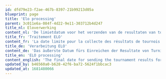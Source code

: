 ```yaml
---
id: dfd79e23-f2ae-467b-8397-21b99213d05a
blueprint: page
title: 'Elo processing'
parent: 3c011e6a-084f-4d22-9e11-303712b4d247
title_nl: Eloverwerking
content_nl: 'De limietdatum voor het verzenden van de resultaten van toernooien voor het Belgisch eloklassement is nu vastgelegd op 3 dagen voor het einde van het trimester, ofwel op **27/09**, **28/12**, **28/03** en **27/06**. Ter heriinnering, de resultaten van toernooien DIENEN TEN ALLERLAATSTE binnen de 30 dagen na het einde van het toernooi te worden opgestuurd.'
title_fr: 'Traitement ELO'
content_fr: 'La date limite pour la collecte des résultats de tournois pour le classement ELO belge est maintenant fixée à 3 jours avant la fin du trimestre, soit les **27/9**, **28/12**, **28/03** et **27/06**. Pour rappel, les résultats de tournois DOIVENT être envoyés dans les 30 jours après la fin de tournoi.'
title_de: 'Verarbeitung ELO'
content_de: 'Das äußerste Datum fürs Einreichen der Resultate von Turnieren für die Belgische Elo-Wertungszahl (BEWZ) wird auf drei Tage vor Ende eines Trimesters festgelegt, d. h. am **27.09**, **28.12**, **28.03** und **27.06**. Es sei daran erinnert, dass die Turnierergebnisse innerhalb von 30 Tagen nach Turnierende eingesandt werden MÜSSEN.'
title_en: 'ELO processing'
content_english: 'The final date for sending the tournament results for the Belgian ELO standings has now been defined as 3 days before the end of the quarter being the **27/9**, **28/12**, **28/03** and **27/06**. The results of the tournaments must be sent within 30 days after the end of tournament'
updated_by: b46560a0-b628-42f6-ba72-5624f1bbcac3
updated_at: 1681480066
---
```

